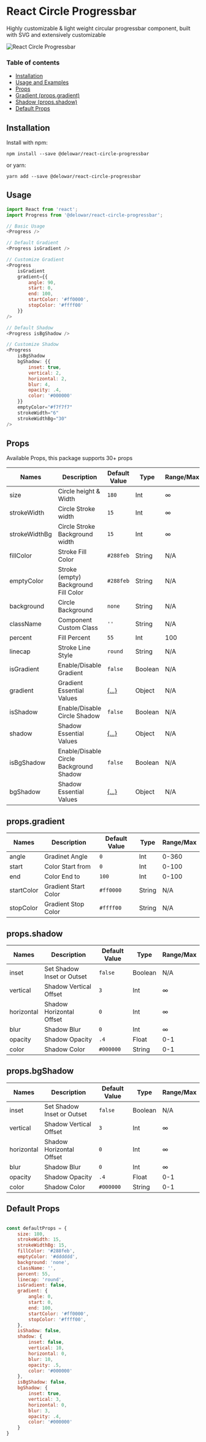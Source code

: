 # React Circle Progressbar

Highly customizable & light weight circular progressbar component, built with SVG and extensively customizable

![React Circle Progressbar](https://i.imgur.com/jrLkr2A.png)

### Table of contents

* [Installation](#installation)
* [Usage and Examples](#usage)
* [Props](#props)
* [Gradient (props.gradient)](#propsgradient)
* [Shadow (props.shadow)](#propsshadow)
* [Default Props](#defaultprops)

## Installation

Install with npm:
```
npm install --save @delowar/react-circle-progressbar
```

or yarn:

```
yarn add --save @delowar/react-circle-progressbar
```

## Usage

```javascript
import React from 'react';
import Progress from '@delowar/react-circle-progressbar';

// Basic Usage
<Progress />

// Default Gradient
<Progress isGradient />

// Customize Gradient
<Progress 
    isGradient 
    gradient={{
        angle: 90,
        start: 0,
        end: 100,
        startColor: '#ff0000',
        stopColor: '#ffff00'
    }}
/>

// Default Shadow
<Progress isBgShadow />   

// Customize Shadow
<Progress
    isBgShadow 
    bgShadow: {{
        inset: true,
        vertical: 2,
        horizontal: 2,
        blur: 4,
        opacity: .4,
        color: '#000000'
    }}
    emptyColor="#f7f7f7" 
    strokeWidth="6"
    strokeWidthBg="30" 
/>

```

## Props

Available Props, this package supports 30+ props

| **Names** | **Description** | **Default Value**  | **Type** | **Range/Max**
| ------ | ------ | ------ | ------ | ------ |
| size | Circle height & Width | `180` | Int | ∞ |
| strokeWidth | Circle Stroke width |  `15`  | Int | ∞ |
| strokeWidthBg | Circle Stroke Background width |  `15`  | Int | ∞ |
| fillColor | Stroke Fill Color |  `#288feb`  | String | N/A |
| emptyColor | Stroke (empty) Background Fill Color |  `#288feb`  | String | N/A |
| background | Circle Background |  `none`  | String | N/A |
| className | Component Custom Class |  `''`  | String | N/A |
| percent | Fill Percent |  `55`  | Int | 100 |
| linecap | Stroke Line Style |  `round`  | String | N/A |
| isGradient | Enable/Disable Gradient |  `false`  | Boolean | N/A |
| gradient | Gradient Essential Values | [{...}](#propsgradient)  | Object | N/A |
| isShadow | Enable/Disable Circle Shadow |  `false`  | Boolean | N/A |
| shadow | Shadow Essential Values | [{...}](#propsshadow)  | Object | N/A |
| isBgShadow | Enable/Disable Circle Background Shadow |  `false`  | Boolean | N/A |
| bgShadow | Shadow Essential Values | [{...}](#propsbgshadow)  | Object | N/A |


## props.gradient

| **Names** | **Description** | **Default Value**  | **Type** | **Range/Max**
| ------ | ------ | ------ | ------ | ------ |
| angle | Gradinet Angle | `0` | Int | 0-360 |
| start | Color Start from | `0` | Int | 0-100 |
| end | Color End to | `100` | Int | 0-100 |
| startColor | Gradient Start Color | `#ff0000` | String | N/A |
| stopColor | Gradient Stop Color | `#ffff00` | String | N/A |


## props.shadow

| **Names** | **Description** | **Default Value**  | **Type** | **Range/Max**
| ------ | ------ | ------ | ------ | ------ |
| inset | Set Shadow Inset or Outset | `false` | Boolean | N/A |
| vertical | Shadow Vertical Offset | `3` | Int | ∞ |
| horizontal | Shadow Horizontal Offset | `0` | Int | ∞ |
| blur | Shadow Blur | `0` | Int | ∞ |
| opacity | Shadow Opacity | `.4` | Float | 0-1 |
| color | Shadow Color | `#000000` | String | 0-1 |


## props.bgShadow

| **Names** | **Description** | **Default Value**  | **Type** | **Range/Max**
| ------ | ------ | ------ | ------ | ------ |
| inset | Set Shadow Inset or Outset | `false` | Boolean | N/A |
| vertical | Shadow Vertical Offset | `3` | Int | ∞ |
| horizontal | Shadow Horizontal Offset | `0` | Int | ∞ |
| blur | Shadow Blur | `0` | Int | ∞ |
| opacity | Shadow Opacity | `.4` | Float | 0-1 |
| color | Shadow Color | `#000000` | String | 0-1 |


## Default Props

```javascript

const defaultProps = {
    size: 180,
    strokeWidth: 15,
    strokeWidthBg: 15,
    fillColor: '#288feb',
    emptyColor: '#dddddd',
    background: 'none',
    className: '',
    percent: 55,
    linecap: 'round',
    isGradient: false,
    gradient: {
        angle: 0,
        start: 0,
        end: 100,
        startColor: '#ff0000',
        stopColor: '#ffff00',
    },
    isShadow: false,
    shadow: {
        inset: false,
        vertical: 10,
        horizontal: 0,
        blur: 10,
        opacity: .5,
        color: '#000000'
    },
    isBgShadow: false,
    bgShadow: {
        inset: true,
        vertical: 3,
        horizontal: 0,
        blur: 3,
        opacity: .4,
        color: '#000000'
    }
}
```

